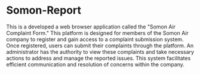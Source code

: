 # Somon-Report
This is a developed a web browser application called the "Somon Air Complaint Form." This platform is designed for members of the Somon Air company to register and gain access to a complaint submission system. Once registered, users can submit their complaints through the platform. An administrator has the authority to view these complaints and take necessary actions to address and manage the reported issues. This system facilitates efficient communication and resolution of concerns within the company.
